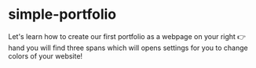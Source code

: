 # simple-portfolio
Let's learn how to create our first portfolio as a webpage
on your right 👉 hand you will find three spans which will opens settings for you to change colors of your website!
